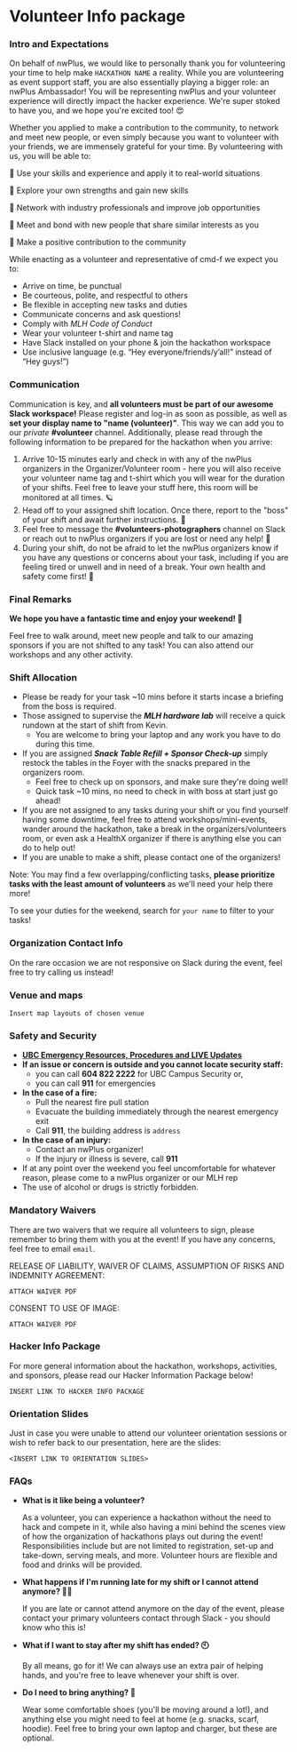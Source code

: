 # Volunteer Info package

### Intro and Expectations
On behalf of nwPlus, we would like to personally thank you for volunteering your time to help make `HACKATHON NAME` a reality. While you are volunteering as event support staff, you are also essentially playing a bigger role: an nwPlus Ambassador! You will be representing nwPlus and your volunteer experience will directly impact the hacker experience. We're super stoked to have you, and we hope you're excited too! 😍

Whether you applied to make a contribution to the community, to network and meet new people, or even simply because you want to volunteer with your friends, we are immensely grateful for your time. By volunteering with us, you will be able to:

📝 Use your skills and experience and apply it to real-world situations

💪 Explore your own strengths and gain new skills

👔 Network with industry professionals and improve job opportunities

🧠 Meet and bond with new people that share similar interests as you

🌟 Make a positive contribution to the community

While enacting as a volunteer and representative of cmd-f we expect you to:

- Arrive on time, be punctual
- Be courteous, polite, and respectful to others
- Be flexible in accepting new tasks and duties
- Communicate concerns and ask questions!
- Comply with *MLH Code of Conduct*
- Wear your volunteer t-shirt and name tag
- Have Slack installed on your phone & join the hackathon workspace
- Use inclusive language (e.g. “Hey everyone/friends/y’all!” instead of “Hey guys!”)
  
### Communication

Communication is key, and **all volunteers must be part of our awesome Slack workspace!** Please register and log-in as soon as possible, as well as **set your display name to "name (volunteer)"**. This way we can add you to our *private* **#volunteer** channel. Additionally, please read through the following information to be prepared for the hackathon when you arrive:

1. Arrive 10-15 minutes early and check in with any of the nwPlus organizers in the Organizer/Volunteer room - here you will also receive your volunteer name tag and t-shirt which you will wear for the duration of your shifts. Feel free to leave your stuff here, this room will be monitored at all times. 🪐
2. Head off to your assigned shift location. Once there, report to the "boss" of your shift and await further instructions. 🌝
3. Feel free to message the **#volunteers-photographers** channel on Slack or reach out to nwPlus organizers if you are lost or need any help! 🙋
4. During your shift, do not be afraid to let the nwPlus organizers know if you have any questions or concerns about your task, including if you are feeling tired or unwell and in need of a break. Your own health and safety come first! 💪

### Final Remarks

**We hope you have a fantastic time and enjoy your weekend! 🎊**

Feel free to walk around, meet new people and talk to our amazing sponsors if you are not shifted to any task! You can also attend our workshops and any other activity. 

### Shift Allocation
 - Please be ready for your task ~10 mins before it starts incase a briefing from the boss is required.
 - Those assigned to supervise the ***MLH hardware lab*** will receive a quick rundown at the start of shift from Kevin.
     - You are welcome to bring your laptop and any work you have to do during this time.
 - If you are assigned ***Snack Table Refill + Sponsor Check-up*** simply restock the tables in the Foyer with the snacks prepared in the organizers room.
     - Feel free to check up on sponsors, and make sure they're doing well!
     - Quick task ~10 mins, no need to check in with boss at start just go ahead!
 - If you are not assigned to any tasks during your shift or you find yourself having some downtime, feel free to attend workshops/mini-events, wander around the hackathon, take a break in the organizers/volunteers room, or even ask a HealthX organizer if there is anything else you can do to help out!
 - If you are unable to make a shift, please contact one of the organizers!

 Note: You may find a few overlapping/conflicting tasks, **please prioritize tasks with the least amount of volunteers** as we'll need your help there more!

 To see your duties for the weekend, search for `your name` to filter to your tasks!

 ### <LINK TO MAIN SCHEDULE AND FILTER BY VOLUNTEER>

### Organization Contact Info

On the rare occasion we are not responsive on Slack during the event, feel free to try calling us instead!

### Venue and maps
`Insert map layouts of chosen venue`

### Safety and Security
  - [**UBC Emergency Resources, Procedures and LIVE Updates**](https://www.ubc.ca/emergency/)
  - **If an issue or concern is outside and you cannot locate security staff:**
      - you can call **604 822 2222** for UBC Campus Security or,
      - you can call **911** for emergencies
  - **In the case of a fire:**
      - Pull the nearest fire pull station
      - Evacuate the building immediately through the nearest emergency exit
      - Call **911**, the building address is `address`
  - **In the case of an injury:**
      - Contact an nwPlus organizer!
      - If the injury or illness is severe, call **911**
  - If at any point over the weekend you feel uncomfortable for whatever reason, please come to a nwPlus organizer or our MLH rep
  - The use of alcohol or drugs is strictly forbidden.

### Mandatory Waivers

There are two waivers that we require all volunteers to sign, please remember to bring them with you at the event! If you have any concerns, feel free to email `email`.

RELEASE OF LIABILITY, WAIVER OF CLAIMS, ASSUMPTION OF RISKS AND INDEMNITY AGREEMENT:

`ATTACH WAIVER PDF`

CONSENT TO USE OF IMAGE:

`ATTACH WAIVER PDF`

### Hacker Info Package

For more general information about the hackathon, workshops, activities, and sponsors, please read our Hacker Information Package below!

`INSERT LINK TO HACKER INFO PACKAGE`

### Orientation Slides

Just in case you were unable to attend our volunteer orientation sessions or wish to refer back to our presentation, here are the slides:

`<INSERT LINK TO ORIENTATION SLIDES>`

### FAQs
  - **What is it like being a volunteer?**

      As a volunteer, you can experience a hackathon without the need to hack and compete in it, while also having a mini behind the scenes view of how the organization of hackathons plays out during the event! Responsibilities include but are not limited to registration, set-up and take-down, serving meals, and more.  Volunteer hours are flexible and food and drinks will be provided.

  - **What happens if I'm running late for my shift or I cannot attend anymore? 🏃‍♂️**

      If you are late or cannot attend anymore on the day of the event, please contact your primary volunteers contact through Slack - you should know who this is! 

  - **What if I want to stay after my shift has ended? 🕙**

      By all means, go for it! We can always use an extra pair of helping hands, and you're free to leave whenever your shift is over. 

  - **Do I need to bring anything? 🎒**

      Wear some comfortable shoes (you'll be moving around a lot!), and anything else you might need to feel at home (e.g. snacks, scarf, hoodie). Feel free to bring your own laptop and charger, but these are optional. 
